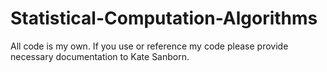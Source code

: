 # Statistical-Computation-Algorithms
All code is my own. If you use or reference my code please provide necessary documentation to Kate Sanborn.
